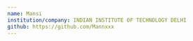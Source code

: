 ```yaml
---
name: Mansi
institution/company: INDIAN INSTITUTE OF TECHNOLOGY DELHI
github: https://github.com/Mannxxx
---
```

